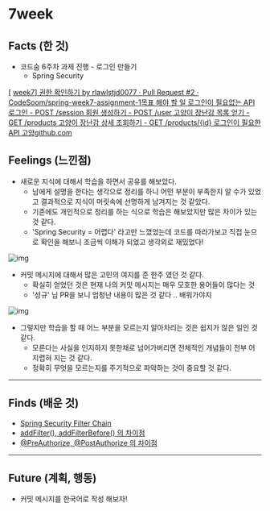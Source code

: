 # 7week

## Facts (한 것)

- 코드숨 6주차 과제 진행 - 로그인 만들기
  - Spring Security

[ [week7\] 권한 확인하기 by rlawlstjd0077 · Pull Request #2 · CodeSoom/spring-week7-assignment-1목표 해야 할 일 로그인이 필요없는 API 로그인 - POST /session 회원 생성하기 - POST /user 고양이 장난감 목록 얻기 - GET /products 고양이 장난감 상세 조회하기 - GET /products/{id} 로그인이 필요한 API 고양github.com](https://github.com/CodeSoom/spring-week7-assignment-1/pull/2)

## Feelings (느낀점)

- 새로운 지식에 대해서 학습을 하면서 공유를 해보았다.
  - 남에게 설명을 한다는 생각으로 정리를 하니 어떤 부분이 부족한지 알 수가 있었고 결과적으로 지식이 머릿속에 선명하게 남겨지는 것 같았다.
  - 기존에도 개인적으로 정리를 하는 식으로 학습은 해보았지만 많은 차이가 있는 것 같다.
  - 'Spring Security = 어렵다' 라고만 느꼈었는데 코드를 따라가보고 직접 눈으로 확인을 해보니 조금씩 이해가 되었고 생각외로 재밌었다!



![img](https://blog.kakaocdn.net/dn/XnVtT/btqZ7K4gaDn/AZQpXaig5ofyjzbVZGlTd1/img.png)



- 커밋 메시지에 대해서 많은 고민의 여지를 준 한주 였던 것 같다.
  - 확실히 얻었던 것은 현재 나의 커밋 메시지는 매우 모호한 용어들이 많다는 것
  - '성규' 님 PR을 보니 엄청난 내용이 많은 것 같다 .. 배워가야지



![img](https://blog.kakaocdn.net/dn/upZyW/btqZ1Jeuxcm/RwlgOdAPXYQAbT50DMVKVK/img.png)



- 그렇지만 학습을 할 때 어느 부분을 모르는지 알아차리는 것은 쉽지가 않은 일인 것 같다.
  - 모른다는 사실을 인지하지 못한채로 넘어가버리면 전체적인 개념들이 전부 어지렵혀 지는 것 같다.
  - 정확히 무엇을 모르는지를 주기적으로 파악하는 것이 중요할 것 같다.

------

## Finds (배운 것)

- [Spring Security Filter Chain](https://github.com/CodeSoom/spring-week7-assignment-1/pull/2#issuecomment-796595375)
- [addFilter(), addFilterBefore() 의 차이점](https://github.com/CodeSoom/spring-week7-assignment-1/pull/2#discussion_r592912801)
- [@PreAuthorize, @PostAuthorize 의 차이점](https://github.com/CodeSoom/spring-week7-assignment-1/pull/2#issuecomment-795332606)

 

------

## Future (계획, 행동)

- 커밋 메시지를 한국어로 작성 해보자!